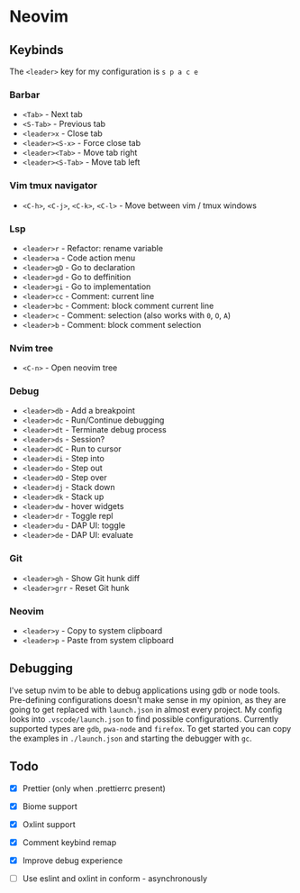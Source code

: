 # Neovim

## Keybinds

The `<leader>` key for my configuration is `s p a c e`

### Barbar

- `<Tab>` - Next tab
- `<S-Tab>` - Previous tab
- `<leader>x` - Close tab
- `<leader><S-x>` - Force close tab
- `<leader><Tab>` - Move tab right
- `<leader><S-Tab>` - Move tab left

### Vim tmux navigator

- `<C-h>`, `<C-j>`, `<C-k>`, `<C-l>` - Move between vim / tmux windows

### Lsp

- `<leader>r` - Refactor: rename variable
- `<leader>a` - Code action menu
- `<leader>gD` - Go to declaration
- `<leader>gd` - Go to deffinition
- `<leader>gi` - Go to implementation
- `<leader>cc` - Comment: current line
- `<leader>bc` - Comment: block comment current line 
- `<leader>c` - Comment: selection (also works with `0`, `O`, `A`)
- `<leader>b` - Comment: block comment selection

### Nvim tree

- `<C-n>` - Open neovim tree

### Debug

- `<leader>db` - Add a breakpoint
- `<leader>dc` - Run/Continue debugging
- `<leader>dt` - Terminate debug process
- `<leader>ds` - Session?
- `<leader>dC` - Run to cursor
- `<leader>di` - Step into
- `<leader>do` - Step out
- `<leader>dO` - Step over
- `<leader>dj` - Stack down
- `<leader>dk` - Stack up
- `<leader>dw` - hover widgets
- `<leader>dr` - Toggle repl
- `<leader>du` - DAP UI: toggle
- `<leader>de` - DAP UI: evaluate

### Git

- `<leader>gh` - Show Git hunk diff
- `<leader>grr` - Reset Git hunk

### Neovim

- `<leader>y` - Copy to system clipboard
- `<leader>p` - Paste from system clipboard

## Debugging

I've setup nvim to be able to debug applications using gdb or node tools.
Pre-defining configurations doesn't make sense in my opinion, as they are going
to get replaced with `launch.json` in almost every project. My config looks
into `.vscode/launch.json` to find possible configurations. Currently supported
types are `gdb`, `pwa-node` and `firefox`. To get started you can copy the
examples in `./launch.json` and starting the debugger with `gc`.

## Todo

- [X] Prettier (only when .prettierrc present)
- [X] Biome support
- [X] Oxlint support
- [X] Comment keybind remap
- [X] Improve debug experience
- [ ] Use eslint and oxlint in conform - asynchronously

